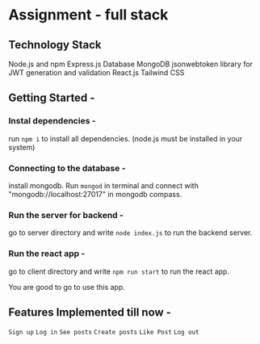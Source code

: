 # Assignment - full stack

## Technology Stack
Node.js and npm
Express.js
Database MongoDB
jsonwebtoken library for JWT generation and validation
React.js
Tailwind CSS

## Getting Started -
### Instal dependencies -
run `npm i` to install all dependencies. (node.js must be installed in your system)
### Connecting to the database -
install mongodb. Run `mongod` in terminal and connect with "mongodb://localhost:27017" in mongodb compass. 
### Run the server for backend - 
go to server directory and write `node index.js` to run the backend server.
### Run the react app -
go to client directory and write `npm run start` to run the react app.

You are good to go to use this app. 

## Features Implemented till now - 
`Sign up`
`Log in`
`See posts`
`Create posts`
`Like Post`
`Log out`

